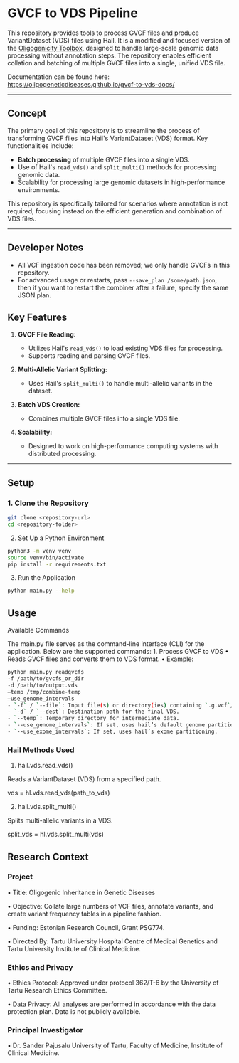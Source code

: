 # GVCF to VDS Pipeline

This repository provides tools to process GVCF files and produce VariantDataset (VDS) files using Hail. It is a modified and focused version of the [Oligogenicity Toolbox](https://github.com/OligoGeneticDiseases/gen-toolbox.git), designed to handle large-scale genomic data processing without annotation steps. The repository enables efficient collation and batching of multiple GVCF files into a single, unified VDS file.

Documentation can be found here: https://oligogeneticdiseases.github.io/gvcf-to-vds-docs/

---

## **Concept**

The primary goal of this repository is to streamline the process of transforming GVCF files into Hail's VariantDataset (VDS) format. Key functionalities include:
- **Batch processing** of multiple GVCF files into a single VDS.
- Use of Hail's `read_vds()` and `split_multi()` methods for processing genomic data.
- Scalability for processing large genomic datasets in high-performance environments.

This repository is specifically tailored for scenarios where annotation is not required, focusing instead on the efficient generation and combination of VDS files.

---

## Developer Notes
- All VCF ingestion code has been removed; we only handle GVCFs in this repository. 
- For advanced usage or restarts, pass `--save_plan /some/path.json`, then if you want to restart the combiner after a failure, specify the same JSON plan.



## **Key Features**

1. **GVCF File Reading:**
   - Utilizes Hail's `read_vds()` to load existing VDS files for processing.
   - Supports reading and parsing GVCF files.

2. **Multi-Allelic Variant Splitting:**
   - Uses Hail's `split_multi()` to handle multi-allelic variants in the dataset.

3. **Batch VDS Creation:**
   - Combines multiple GVCF files into a single VDS file.

4. **Scalability:**
   - Designed to work on high-performance computing systems with distributed processing.

---

## **Setup**

### **1. Clone the Repository**
```bash
git clone <repository-url>
cd <repository-folder>
```

2. Set Up a Python Environment
```bash
python3 -m venv venv
source venv/bin/activate
pip install -r requirements.txt
```
3. Run the Application
```bash
python main.py --help
```

## Usage

Available Commands

The main.py file serves as the command-line interface (CLI) for the application. Below are the supported commands:
	1.	Process GVCF to VDS
	•	Reads GVCF files and converts them to VDS format.
	•	Example:

```bash
python main.py readgvcfs 
-f /path/to/gvcfs_or_dir 
-d /path/to/output.vds 
–temp /tmp/combine-temp 
–use_genome_intervals
- `-f` / `--file`: Input file(s) or directory(ies) containing `.g.vcf`/`.g.vcf.gz`.
- `-d` / `--dest`: Destination path for the final VDS.
- `--temp`: Temporary directory for intermediate data.
- `--use_genome_intervals`: If set, uses hail’s default genome partitioning.  
- `--use_exome_intervals`: If set, uses hail’s exome partitioning.
```
### Hail Methods Used

1. hail.vds.read_vds()

Reads a VariantDataset (VDS) from a specified path.

vds = hl.vds.read_vds(path_to_vds)

2. hail.vds.split_multi()

Splits multi-allelic variants in a VDS.

split_vds = hl.vds.split_multi(vds)

## Research Context

### Project

• Title: Oligogenic Inheritance in Genetic Diseases

• Objective: Collate large numbers of VCF files, annotate variants, and create variant frequency tables in a pipeline fashion.

• Funding: Estonian Research Council, Grant PSG774.

• Directed By: Tartu University Hospital Centre of Medical Genetics and Tartu University Institute of Clinical Medicine.


### Ethics and Privacy

• Ethics Protocol: Approved under protocol 362/T-6 by the University of Tartu Research Ethics Committee.

• Data Privacy: All analyses are performed in accordance with the data protection plan. Data is not publicly available.


### Principal Investigator

• Dr. Sander Pajusalu
University of Tartu, Faculty of Medicine, Institute of Clinical Medicine.
